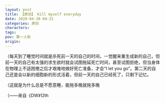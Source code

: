 ```yaml
---
layout: post
title: 【原创】 Kill myself everyday
date: 2020-04-30 04:31
categories: 原创
characters: 
tags: 
pov: 第一人称
origin: 
---
```



（每天到了睡觉时间就是杀死前一天的自己的时间，一觉醒来重生成新的自己，但前一天的自己有太强的求生欲时就会试图拖延死亡时间，甚至试图拒绝，但当身体在物理上不适困倦之后才艰难地做好死亡准备，才会“I let you go”。第二天的自己还是会以新的细胞新的形式活着，但前一天的自己已经死了，只剩下记忆。

（这就是为什么总是不愿意睡，能拖多晚就拖多晚

（——来自《DW》12th
